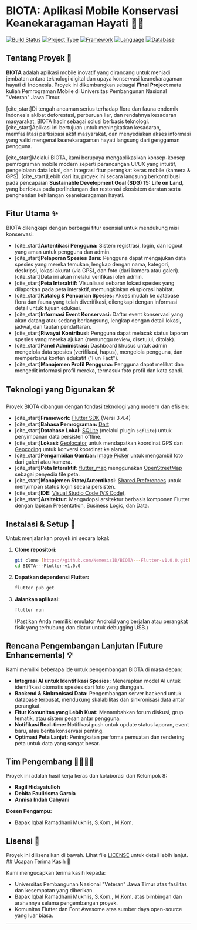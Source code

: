 # BIOTA: Aplikasi Mobile Konservasi Keanekaragaman Hayati 🌱📱

[![Build Status](https://img.shields.io/badge/Status-Complete-brightgreen)](https://github.com/NemesisID/BIOTA---Flutter-v1.0.0/)
[![Project Type](https://img.shields.io/badge/Type-Final%20Project-blue)](https://github.com/NemesisID/BIOTA---Flutter-v1.0.0/)
[![Framework](https://img.shields.io/badge/Framework-Flutter-02569B?logo=flutter)](https://flutter.dev/)
[![Language](https://img.shields.io/badge/Language-Dart-0175C2?logo=dart)](https://dart.dev/)
[![Database](https://img.shields.io/badge/Database-SQLite-003B57?logo=sqlite)](https://www.sqlite.org/index.html)

## Tentang Proyek 🌿

**BIOTA** adalah aplikasi mobile inovatif yang dirancang untuk menjadi jembatan antara teknologi digital dan upaya konservasi keanekaragaman hayati di Indonesia. Proyek ini dikembangkan sebagai **Final Project** mata kuliah Pemrograman Mobile di Universitas Pembangunan Nasional "Veteran" Jawa Timur.

[cite_start]Di tengah ancaman serius terhadap flora dan fauna endemik Indonesia akibat deforestasi, perburuan liar, dan rendahnya kesadaran masyarakat, BIOTA hadir sebagai solusi berbasis teknologi. [cite_start]Aplikasi ini bertujuan untuk meningkatkan kesadaran, memfasilitasi partisipasi aktif masyarakat, dan menyediakan akses informasi yang valid mengenai keanekaragaman hayati langsung dari genggaman pengguna.

[cite_start]Melalui BIOTA, kami berupaya mengaplikasikan konsep-konsep pemrograman mobile modern seperti perancangan UI/UX yang intuitif, pengelolaan data lokal, dan integrasi fitur perangkat keras mobile (kamera & GPS). [cite_start]Lebih dari itu, proyek ini secara langsung berkontribusi pada pencapaian **Sustainable Development Goal (SDG) 15: Life on Land**, yang berfokus pada perlindungan dan restorasi ekosistem daratan serta penghentian kehilangan keanekaragaman hayati.

## Fitur Utama ✨

BIOTA dilengkapi dengan berbagai fitur esensial untuk mendukung misi konservasi:

* [cite_start]**Autentikasi Pengguna:** Sistem registrasi, login, dan logout yang aman untuk pengguna dan admin.
* [cite_start]**Pelaporan Spesies Baru:** Pengguna dapat mengajukan data spesies yang mereka temukan, lengkap dengan nama, kategori, deskripsi, lokasi akurat (via GPS), dan foto (dari kamera atau galeri). [cite_start]Data ini akan melalui verifikasi oleh admin.
* [cite_start]**Peta Interaktif:** Visualisasi sebaran lokasi spesies yang dilaporkan pada peta interaktif, memungkinkan eksplorasi habitat.
* [cite_start]**Katalog & Pencarian Spesies:** Akses mudah ke database flora dan fauna yang telah diverifikasi, dilengkapi dengan informasi detail untuk tujuan edukasi.
* [cite_start]**Informasi Event Konservasi:** Daftar event konservasi yang akan datang atau sedang berlangsung, lengkap dengan detail lokasi, jadwal, dan tautan pendaftaran.
* [cite_start]**Riwayat Kontribusi:** Pengguna dapat melacak status laporan spesies yang mereka ajukan (menunggu review, disetujui, ditolak).
* [cite_start]**Panel Administrasi:** Dashboard khusus untuk admin mengelola data spesies (verifikasi, hapus), mengelola pengguna, dan memperbarui konten edukatif ("Fun Fact").
* [cite_start]**Manajemen Profil Pengguna:** Pengguna dapat melihat dan mengedit informasi profil mereka, termasuk foto profil dan kata sandi.

## Teknologi yang Digunakan 🛠️

Proyek BIOTA dibangun dengan fondasi teknologi yang modern dan efisien:

* [cite_start]**Framework:** [Flutter SDK](https://flutter.dev/) (Versi 3.4.4) 
* [cite_start]**Bahasa Pemrograman:** [Dart](https://dart.dev/) 
* [cite_start]**Database Lokal:** [SQLite](https://www.sqlite.org/index.html) (melalui plugin `sqflite`) untuk penyimpanan data persisten offline.
* [cite_start]**Lokasi:** [Geolocator](https://pub.dev/packages/geolocator) untuk mendapatkan koordinat GPS dan [Geocoding](https://pub.dev/packages/geocoding) untuk konversi koordinat ke alamat.
* [cite_start]**Pengambilan Gambar:** [Image Picker](https://pub.dev/packages/image_picker) untuk mengambil foto dari galeri atau kamera.
* [cite_start]**Peta Interaktif:** [flutter_map](https://pub.dev/packages/flutter_map) menggunakan [OpenStreetMap](https://www.openstreetmap.org/) sebagai penyedia tile peta.
* [cite_start]**Manajemen State/Autentikasi:** [Shared Preferences](https://pub.dev/packages/shared_preferences) untuk menyimpan status login secara persisten.
* [cite_start]**IDE:** [Visual Studio Code (VS Code)](https://code.visualstudio.com/).
* [cite_start]**Arsitektur:** Mengadopsi arsitektur berbasis komponen Flutter dengan lapisan Presentation, Business Logic, dan Data.

## Instalasi & Setup 🚀

Untuk menjalankan proyek ini secara lokal:

1.  **Clone repositori:**
    ```bash
    git clone [https://github.com/NemesisID/BIOTA---Flutter-v1.0.0.git](https://github.com/NemesisID/BIOTA---Flutter-v1.0.0.git)
    cd BIOTA---Flutter-v1.0.0
    ```
2.  **Dapatkan dependensi Flutter:**
    ```bash
    flutter pub get
    ```
3.  **Jalankan aplikasi:**
    ```bash
    flutter run
    ```
    (Pastikan Anda memiliki emulator Android yang berjalan atau perangkat fisik yang terhubung dan diatur untuk debugging USB.)

## Rencana Pengembangan Lanjutan (Future Enhancements) 💡

Kami memiliki beberapa ide untuk pengembangan BIOTA di masa depan:

* **Integrasi AI untuk Identifikasi Spesies:** Menerapkan model AI untuk identifikasi otomatis spesies dari foto yang diunggah.
* **Backend & Sinkronisasi Data:** Pengembangan server backend untuk database terpusat, mendukung skalabilitas dan sinkronisasi data antar perangkat.
* **Fitur Komunitas yang Lebih Kuat:** Menambahkan forum diskusi, grup tematik, atau sistem pesan antar pengguna.
* **Notifikasi Real-time:** Notifikasi push untuk update status laporan, event baru, atau berita konservasi penting.
* **Optimasi Peta Lanjut:** Peningkatan performa pemuatan dan rendering peta untuk data yang sangat besar.

## Tim Pengembang 🧑‍💻👩‍💻

Proyek ini adalah hasil kerja keras dan kolaborasi dari Kelompok 8:

* **Ragil Hidayatulloh**
* **Debita Faulirisma Garcia**
* **Annisa Indah Cahyani**

**Dosen Pengampu:**
* Bapak Iqbal Ramadhani Mukhlis, S.Kom., M.Kom. 

## Lisensi 📄

Proyek ini dilisensikan di bawah. Lihat file [LICENSE](LICENSE) untuk detail lebih lanjut. ## Ucapan Terima Kasih 🙏

Kami mengucapkan terima kasih kepada:
* Universitas Pembangunan Nasional "Veteran" Jawa Timur atas fasilitas dan kesempatan yang diberikan.
* Bapak Iqbal Ramadhani Mukhlis, S.Kom., M.Kom. atas bimbingan dan arahannya selama pengembangan proyek.
* Komunitas Flutter dan Font Awesome atas sumber daya open-source yang luar biasa.

---
